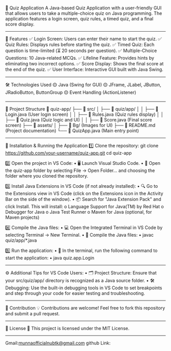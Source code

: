📝 Quiz Application
A Java-based Quiz Application with a user-friendly GUI that allows users to take a multiple-choice quiz on Java programming. The application features a login screen, quiz rules, a timed quiz, and a final score display.
________________________________________
🚀 Features
✅ Login Screen: Users can enter their name to start the quiz.
✅ Quiz Rules: Displays rules before starting the quiz.
✅ Timed Quiz: Each question is time-limited (⏳ 20 seconds per question).
✅ Multiple-Choice Questions: 10 Java-related MCQs.
✅ Lifeline Feature: Provides hints by eliminating two incorrect options.
✅ Score Display: Shows the final score at the end of the quiz.
✅ User Interface: Interactive GUI built with Java Swing.
________________________________________
🛠️ Technologies Used
🟡 Java (Swing for GUI)
🟡 JFrame, JLabel, JButton, JRadioButton, ButtonGroup
🟡 Event Handling (ActionListener)
________________________________________
📂 Project Structure
📁 quiz-app/
├── 📂 src/
│   ├── 📂 quiz/app/
│   │   ├── 📄 Login.java  (User login screen)
│   │   ├── 📄 Rules.java  (Quiz rules display)
│   │   ├── 📄 Quiz.java   (Quiz logic and UI)
│   │   ├── 📄 Score.java  (Final score screen)
├── 📂 assets/
│   ├── 📂 Bg/ (Images for UI)
├── 📄 README.md  (Project documentation)
└── 📄 QuizApp.java (Main entry point)
________________________________________
📌 Installation & Running the Application
1️⃣ Clone the repository:
git clone https://github.com/your-username/quiz-app.git
cd quiz-app

2️⃣ Open the project in VS Code:
•	🖥️ Launch Visual Studio Code.
•	📂 Open the quiz-app folder by selecting File → Open Folder... and choosing the folder where you cloned the repository.

3️⃣ Install Java Extensions in VS Code (if not already installed):
•	🔍 Go to the Extensions view in VS Code (click on the Extensions icon in the Activity Bar on the side of the window).
•	📦 Search for "Java Extension Pack" and click Install. This will install: 
o	Language Support for Java(TM) by Red Hat
o	Debugger for Java
o	Java Test Runner
o	Maven for Java (optional, for Maven projects)

4️⃣ Compile the Java files:
•	💻 Open the Integrated Terminal in VS Code by selecting Terminal → New Terminal.
•	🔧 Compile the Java files: 
•	javac quiz/app/*.java

5️⃣ Run the application:
•	🚀 In the terminal, run the following command to start the application: 
•	java quiz.app.Login
________________________________________
⚙️ Additional Tips for VS Code Users:
•	🗂️ Project Structure: Ensure that your src/quiz/app/ directory is recognized as a Java source folder.
•	🛠️ Debugging: Use the built-in debugging tools in VS Code to set breakpoints and step through your code for easier testing and troubleshooting.
________________________________________
🤝 Contribution
💡 Contributions are welcome! Feel free to fork this repository and submit a pull request.
________________________________________
📜 License
📝 This project is licensed under the MIT License.
______________________________________
Gmail:munnaofficialnubtk@gmail.com
github Link:

